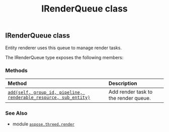 ﻿---
title: IRenderQueue class
second_title: Aspose.3D for Python via .NET API References
description: 
type: docs
weight: 110
url: /python-net/aspose.threed.render/irenderqueue/
is_root: false
---

## IRenderQueue class

Entity renderer uses this queue to manage render tasks.



The IRenderQueue type exposes the following members:

### Methods
| Method | Description |
| :- | :- |
| [`add(self, group_id, pipeline, renderable_resource, sub_entity)`](/3d/python-net/aspose.threed.render/irenderqueue/add/#aspose.threed.render.renderqueuegroupid-aspose.threed.render.ipipeline-any-int) | Add render task to the render queue. |



### See Also
* module [`aspose.threed.render`](..)
